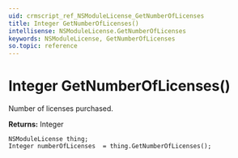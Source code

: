 ```yaml
---
uid: crmscript_ref_NSModuleLicense_GetNumberOfLicenses
title: Integer GetNumberOfLicenses()
intellisense: NSModuleLicense.GetNumberOfLicenses
keywords: NSModuleLicense, GetNumberOfLicenses
so.topic: reference
---
```


# Integer GetNumberOfLicenses()

Number of licenses purchased.

**Returns:** Integer

```crmscript
NSModuleLicense thing;
Integer numberOfLicenses  = thing.GetNumberOfLicenses();
```

